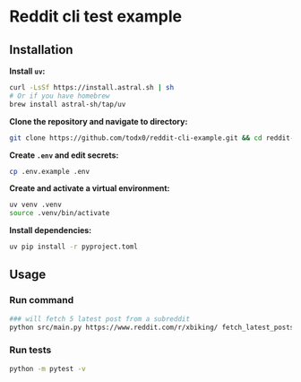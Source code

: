 # Reddit cli test example

## Installation

**Install `uv`:**
```bash
curl -LsSf https://install.astral.sh | sh
# Or if you have homebrew
brew install astral-sh/tap/uv
```

**Clone the repository and navigate to directory:**
```bash
git clone https://github.com/todx0/reddit-cli-example.git && cd reddit-cli-example
```

**Create `.env` and edit secrets:**
```bash
cp .env.example .env
```

**Create and activate a virtual environment:**
```bash
uv venv .venv
source .venv/bin/activate
```

**Install dependencies:**
```bash
uv pip install -r pyproject.toml
```

## Usage

### Run command
```bash
### will fetch 5 latest post from a subreddit
python src/main.py https://www.reddit.com/r/xbiking/ fetch_latest_posts 5
```

### Run tests
```bash
python -m pytest -v
```
